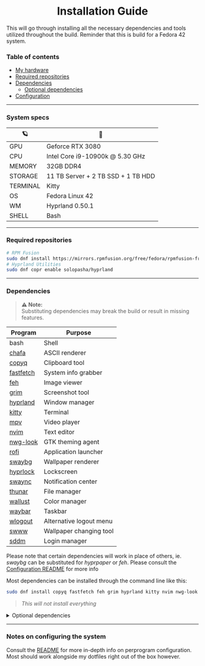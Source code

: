 <h1 align=center>
  Installation Guide
</h1>

This will go through installing all the necessary dependencies and tools utilized throughout the build. Reminder that this is build for a Fedora 42 system.

### Table of contents
* [My hardware](#System-specs)
* [Required repositories](#Required-repositories)
* [Dependencies](#Dependencies)
  * [Optional dependencies](#Optional-dependencies)
* [Configuration](#Notes-on-configuring-the-system)

---

### System specs

|     🪐        |   🚀                                             |
| ------------- | -------------------------------------------------|
|    GPU        |   Geforce RTX 3080                               |
|    CPU        |   Intel Core i9-10900k @ 5.30 GHz                |
|    MEMORY     |   32GB DDR4                                      |
|    STORAGE    |   11 TB Server + 2 TB SSD + 1 TB HDD             |
|    TERMINAL   |   Kitty                                          |
|    OS         |   Fedora Linux 42                                |
|    WM         |   Hyprland 0.50.1                                |
|    SHELL      |   Bash                                           |

---

### Required repositories

```bash
# RPM Fusion
sudo dnf install https://mirrors.rpmfusion.org/free/fedora/rpmfusion-free-release-$(rpm -E %fedora).noarch.rpm https://mirrors.rpmfusion.org/nonfree/fedora/rpmfusion-nonfree-release-$(rpm -E %fedora).noarch.rpm
# Hyprland Utilities
sudo dnf copr enable solopasha/hyprland

```

---

### Dependencies

> **⚠️ Note:**  
> Substituting dependencies may break the build or result in missing features.

| Program                                                                    | Purpose                 |
|----------------------------------------------------------------------------|------------------------ |
| bash                                                                       | Shell                   |
| [chafa]()                                                                  | ASCII renderer          |
| [copyq](https://github.com/hluk/CopyQ/releases/tag/v9.0.0)                 | Clipboard tool          |
| [fastfetch](https://github.com/fastfetch-cli/fastfetch/blob/dev/README.md) | System info grabber     |
| [feh](https://feh.finalrewind.org/)                                        | Image viewer            |
| [grim](https://man.archlinux.org/man/grim.1.en)                            | Screenshot tool         |
| [hyprland](https://wiki.hypr.land/Getting-Started/Master-Tutorial/)        | Window manager          |
| [kitty](https://sw.kovidgoyal.net/kitty/)                                  | Terminal                |
| [mpv](https://mpv.io/installation/)                                        | Video player            |
| [nvim](https://neovim.io/)                                                 | Text editor             |
| [nwg-look](https://nwg-piotr.github.io/nwg-shell/nwg-look.html)            | GTK theming agent       |
| [rofi](https://github.com/davatorium/rofi)                                 | Application launcher    |
| [swaybg](https://github.com/swaywm/swaybg/blob/master/README.md)           | Wallpaper renderer      |
| [hyprlock](https://github.com/hyprwm/hyprlock/)                            | Lockscreen              |
| [swaync](https://www.mankier.com/1/swaync)                                 | Notification center     |
| [thunar](https://github.com/neilbrown/thunar)                              | File manager            |
| [wallust](https://codeberg.org/explosion-mental/wallust)                   | Color manager           |
| [waybar](https://github.com/Alexays/Waybar/wiki/Examples)                  | Taskbar                 |
| [wlogout](https://github.com/ArtsyMacaw/wlogout/blob/master/README.md)     | Alternative logout menu |
| [swww](https://github.com/LGFae/swww/blob/main/README.md)                  | Wallpaper changing tool |
| [sddm](https://github.com/sddm/sddm)                                       | Login manager           |


  Please note that certain dependencies will work in place of others, ie. *swaybg* can be substituted for *hyprpaper* or *feh*. Please consult the [Configuration README](https://github.com/hologramkrypt/saturni/blob/master/configs/README.md) for more info
  <p> Most dependencies can be installed through the command line like this: </p>

```bash
sudo dnf install copyq fastfetch feh grim hyprland kitty nvim nwg-look rofi swaybg hyprlock swaync thunar wallust waybar wlogout swww sddm
```
> *This will not install everything*

<details>
  
  <summary> Optional dependencies </summary>
  
<p></p>

> **⚠️ Note:**
> These dependencies are optional, however I do recommend looking into them as they are integrated throughout my theme

| Program      | Purpose                  |
|-----------------------------------------------------------------------------------------------------------------------|------------------------- |
| [blueman](https://wiki.archlinux.org/title/Blueman)                                                                   | Bluetooth socket         |
| [btop](https://www.tecmint.com/btop-system-monitoring-tool-for-linux/)                                                | Resource monitor         |
| [cava](https://github.com/nerdnoise/cava)                                                                             | Terminal visualizer      |
| [cmatrix](https://www.cyberciti.biz/open-source/command-line-hacks/matrix-digital-rain-on-linux-macos-unix-terminal/) | Terminal matrix effect  |
| [htop](https://www.geeksforgeeks.org/linux-unix/htop-command-in-linux-with-examples/)                                 | System monitor           |
| [hypridle](https://github.com/hyprwm/hypridle)                                                                        | System monitor           |
| [Kvantum](https://github.com/tsujan/Kvantum/blob/master/Kvantum/INSTALL.md)                                           | Theme manager            |
| [nm-applet](https://wiki.archlinux.org/title/NetworkManager)                                                          | Network tray indicator   |
| [pavucontrol](https://www.freedesktop.org/software/pulseaudio/pavucontrol/)                                           | Audio device mixer       |
| [xsettingsd](https://wiki.archlinux.org/title/Xsettingsd)                                                             | GTK settings             |
| [zed](https://zed.dev/)                                                                                               | Alternative text editor  |

```bash
sudo dnf install blueman btop cava cmatrix htop kvantum nm-applet pavucontrol xsettingsd zed
```

</details>

---

### Notes on configuring the system
Consult the [README](https://github.com/hologramkrypt/saturni/tree/master/configs#readme) for more in-depth info on perprogram configuration. Most should work alongside my dotfiles right out of the box however.
 


